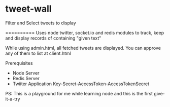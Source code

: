 tweet-wall
==========

Filter and Select tweets to display


==========
Uses node twitter, socket.io and redis modules to track, keep and display records of containing "given text"


While using admin.html, all fetched tweets are displayed. You can approve any of them to list at client.html

Prerequisites

 - Node Server
 - Redis Server
 - Twiiter Application Key-Secret-AccessToken-AccessTokenSecret

PS: This is a playground for me while learning node and this is the first give-it-a-try

